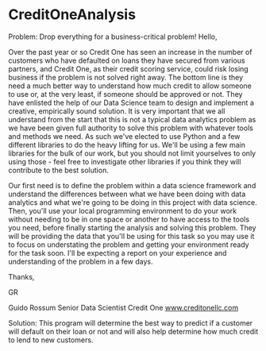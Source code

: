 # CreditOneAnalysis

Problem:
Drop everything for a business-critical problem!
Hello,
 
Over the past year or so Credit One has seen an increase in the number of customers who have defaulted on loans they have secured from various partners, and Credit One, as their credit scoring service, could risk losing business if the problem is not solved right away. The bottom line is they need a much better way to understand how much credit to allow someone to use or, at the very least, if someone should be approved or not. They have enlisted the help of our Data Science team to design and implement a creative, empirically sound solution. It is very important that we all understand from the start that this is not a typical data analytics problem as we have been given full authority to solve this problem with whatever tools and methods we need. As such we've elected to use Python and a few different libraries to do the heavy lifting for us. We'll be using a few main libraries for the bulk of our work, but you should not limit yourselves to only using those - feel free to investigate other libraries if you think they will contribute to the best solution. 
 
Our first need is to define the problem within a data science framework and understand the differences between what we have been doing with data analytics and what we're going to be doing in this project with data science. Then, you'll use your local programming environment to do your work without needing to be in one space or another to have access to the tools you need, before finally starting the analysis and solving this problem. They will be providing the data that you'll be using for this task so you may use it to focus on understating the problem and getting your environment ready for the task soon. I'll be expecting a report on your experience and understanding of the problem in a few days.
 
Thanks,
 
GR

Guido Rossum
Senior Data Scientist
Credit One
www.creditonellc.com
 




Solution:
This program will determine the best way to predict if a customer will default on their loan or not and will also help determine how much credit to lend to new customers.
